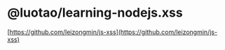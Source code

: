 # @luotao/learning-nodejs.xss

[https://github.com/leizongmin/js-xss](https://github.com/leizongmin/js-xss)
